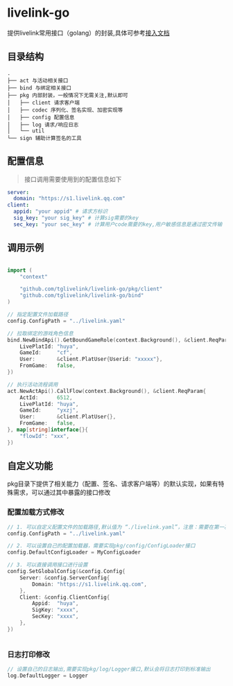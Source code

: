 # livelink-go

提供livelink常用接口（golang）的封装,具体可参考[接入文档](https://livelink.qq.com/doc/activities/)

## 目录结构
```
.
├── act 与活动相关接口 
├── bind 与绑定相关接口 
├── pkg 内部封装，一般情况下无需关注,默认即可 
│   ├── client 请求客户端
│   ├── codec 序列化、签名实现、加密实现等 
│   ├── config 配置信息 
│   ├── log 请求/响应日志
│   └── util
└── sign 辅助计算签名的工具 
```

## 配置信息
> 接口调用需要使用到的配置信息如下
```yaml
server:
  domain: "https://s1.livelink.qq.com"
client:
  appid: "your appid" # 请求方标识
  sig_key: "your sig_key" # 计算sig需要的key 
  sec_key: "your sec_key" # 计算用户code需要的key,用户敏感信息是通过密文传输
```


## 调用示例
```go

import (
	"context"

	"github.com/tglivelink/livelink-go/pkg/client"
	"github.com/tglivelink/livelink-go/bind"
)

// 指定配置文件加载路径 
config.ConfigPath = "../livelink.yaml"

// 拉取绑定的游戏角色信息
bind.NewBindApi().GetBoundGameRole(context.Background(), &client.ReqParam{
	LivePlatId: "huya",
	GameId:     "cf",
	User:       &client.PlatUser{Userid: "xxxxx"},
	FromGame:   false,
})

// 执行活动流程调用 
act.NewActApi().CallFlow(context.Background(), &client.ReqParam{
	ActId:      6512,
	LivePlatId: "huya",
	GameId:     "yxzj",
	User:       &client.PlatUser{},
	FromGame:   false,
}, map[string]interface{}{
	"flowId": "xxx",
})
```


## 自定义功能
pkg目录下提供了相关能力（配置、签名、请求客户端等）的默认实现，如果有特殊需求，可以通过其中暴露的接口修改  

### 配置加载方式修改
```go
// 1. 可以自定义配置文件的加载路径,默认值为 “./livelink.yaml”，注意：需要在第一次发起调用前指定 
config.ConfigPath = "../livelink.yaml"

// 2. 可以设置自己的配置加载器，需要实现pkg/config/ConfigLoader接口
config.DefaultConfigLoader = MyConfigLoader 

// 3. 可以直接调用接口进行设置
config.SetGlobalConfig(&config.Config{
	Server: &config.ServerConfig{
		Domain: "https://s1.livelink.qq.com",
	},
	Client: &config.ClientConfig{
		Appid:  "huya",
		SigKey: "xxxx",
		SecKey: "xxxx",
	},
})



```

### 日志打印修改
```go
// 设置自己的日志输出,需要实现pkg/log/Logger接口,默认会将日志打印到标准输出 
log.DefaultLogger = Logger
```